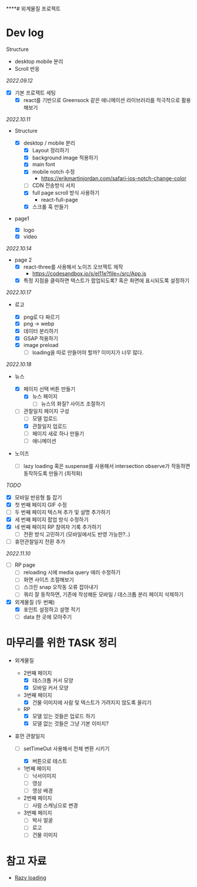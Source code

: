 \*\*\*\*# 외계물질 프로젝트

# Dev log

Structure

- desktop mobile 분리
- Scroll 반응

_2022.09.12_

- [x] 기본 프로젝트 세팅
  - [x] react를 기반으로 Greensock 같은 애니메이션 라이브러리를 적극적으로 활용해보기

_2022.10.11_

- Structure

  - [x] desktop / mobile 분리
    - [x] Layout 정리하기
    - [x] background image 적용하기
    - [x] main font
    - [x] mobile notch 수정
      - https://erikmartinjordan.com/safari-ios-notch-change-color
    - [ ] CDN 전송방식 서치
    - [x] full page scroll 방식 사용하기
      - react-full-page
    - [x] 스크롤 훅 만들기

- page1

  - [x] logo
  - [x] video

_2022.10.14_

- page 2
  - [x] react-three를 사용해서 노이즈 오브젝트 제작
    - https://codesandbox.io/s/el11e?file=/src/App.js
  - [x] 특정 지점을 클릭하면 텍스트가 팝업되도록? 혹은 화면에 표시되도록 설정하기

_2022.10.17_

- 로고

  - [x] png로 다 짜르기
  - [x] png -> webp
  - [x] 데이터 분리하기
  - [x] GSAP 적용하기
  - [x] image preload
    - [ ] loading을 따로 만들어야 할까? 이미지가 너무 많다.

_2022.10.18_

- 뉴스

  - [x] 페이지 선택 버튼 만들기
    - [x] 뉴스 페이지
      - [ ] 뉴스의 화질? 사이즈 조절하기
  - [ ] 관찰일지 페이지 구성
    - [ ] 모델 업로드
    - [x] 관찰일지 업로드
    - [ ] 페이지 새로 하나 만들기
    - [ ] 애니메이션

- 노이즈
  - [ ] lazy loading 혹은 suspense를 사용해서 intersection observe가 작동하면 동작하도록 만들기 (최적화)

_TODO_

- [x] 모바일 반응형 틀 잡기
- [x] 첫 번째 페이지 GIF 수정
- [ ] 두 번째 페이지 텍스쳐 추가 및 설명 추가하기
- [x] 세 번째 페이지 팝업 방식 수정하기
- [x] 네 번째 페이지 RP 참여자 기록 추가하기
  - [ ] 전환 방식 고민하기 (모바일에서도 반영 가능한?..)
- [ ] 휴먼관찰일지 전환 추가

_2022.11.10_

- [ ] RP page
  - [ ] reloading 시에 media query 에러 수정하기
  - [ ] 화면 사이즈 조절해보기
  - [ ] 스크린 snap 오작동 오류 잡아내기
  - [ ] 쿼리 잘 동작하면, 기존에 작성해둔 모바일 / 데스크톱 분리 페이지 삭제하기
- [x] 외계물질 (두 번째)
  - [x] 포인트 설정하고 설명 적기
  - [ ] data 한 곳에 모아주기

# 마무리를 위한 TASK 정리

- 외계물질

  - 2번째 페이지
    - [x] 데스크톱 커서 모양
    - [x] 모바일 커서 모양
  - 3번째 페이지
    - [x] 건물 이미지에 사람 및 텍스트가 가려지지 않도록 올리기
  - RP
    - [x] 모델 있는 것들은 업로드 하기
    - [x] 모델 없는 것들은 그냥 기본 이미지?

- 휴먼 관찰일지

  - [ ] setTimeOut 사용해서 전체 변환 시키기

    - [x] 버튼으로 테스트

  - 1번째 페이지
    - [ ] 낙서이미지
    - [ ] 영상
    - [ ] 영상 배경
  - 2번째 페이지
    - [ ] 사람 스캐닝으로 변경
  - 3번째 페이지
    - [ ] 박사 얼굴
    - [ ] 로고
    - [ ] 건물 이미지

# 참고 자료

- [Razy loading](https://web.dev/i18n/ko/code-splitting-suspense/)
